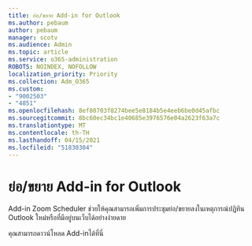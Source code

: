 ```yaml
---
title: ย่อ/ขยาย Add-in for Outlook
ms.author: pebaum
author: pebaum
manager: scotv
ms.audience: Admin
ms.topic: article
ms.service: o365-administration
ROBOTS: NOINDEX, NOFOLLOW
localization_priority: Priority
ms.collection: Adm_O365
ms.custom:
- "9002503"
- "4851"
ms.openlocfilehash: 8ef80703f8274bee5e8184b5e4eeb6be0d45afbc
ms.sourcegitcommit: 8bc60ec34bc1e40685e3976576e04a2623f63a7c
ms.translationtype: MT
ms.contentlocale: th-TH
ms.lasthandoff: 04/15/2021
ms.locfileid: "51830304"
---
```

# <a name="zoom-add-in-for-outlook"></a>ย่อ/ขยาย Add-in for Outlook

Add-in Zoom Scheduler ช่วยให้คุณสามารถเพิ่มการประชุมย่อ/ขยายลงในเหตุการณ์ปฏิทิน Outlook ใหม่หรือที่มีอยู่บนเว็บได้อย่างง่ายดาย

คุณสามารถดาวน์โหลด Add-in[](https://go.microsoft.com/fwlink/?linkid=2126413)ได้ที่นี่
 